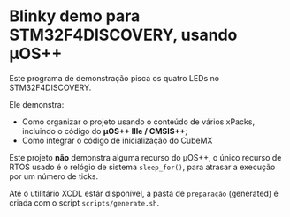 # Blinky demo para STM32F4DISCOVERY, usando µOS++

Este programa de demonstração pisca os quatro LEDs no STM32F4DISCOVERY.

Ele demonstra:

 - Como organizar o projeto usando o conteúdo de vários xPacks, incluindo o 
   código do **µOS++ IIIe / CMSIS++**;
 - Como integrar o código de inicialização do CubeMX
 
Este projeto **não** demonstra alguma recurso do µOS++, o único recurso de RTOS
usado é o relógio de sistema `sleep_for()`, para atrasar a execução por um número 
de ticks.

Até o utilitário XCDL estár disponível, a pasta de `preparação` (generated)
é criada com o script `scripts/generate.sh`.